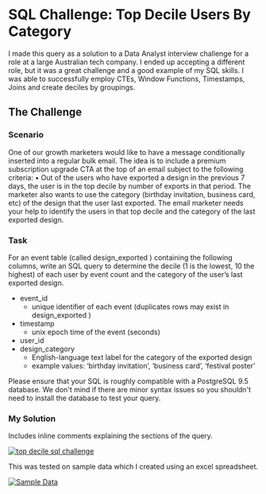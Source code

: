 # SQL Challenge: Top Decile Users By Category

I made this query as a solution to a Data Analyst interview challenge for a role at a large Australian tech company. I ended up accepting a different role, but it was a great challenge and a good example of my SQL skills. I was able to successfully employ CTEs, Window Functions, Timestamps, Joins and create deciles by groupings.

## The Challenge

### Scenario
One of our growth marketers would like to have a message conditionally inserted into a regular bulk email. The idea is to include a premium subscription upgrade CTA at the top of an email subject to the following criteria:
•	Out of the users who have exported a design in the previous 7 days, the user is in the top decile by number of exports in that period.
The marketer also wants to use the category (birthday invitation, business card, etc) of the design that the user last exported.
The email marketer needs your help to identify the users in that top decile and the category of the last exported design.

### Task
For an event table (called design_exported ) containing the following columns, write an SQL query to determine the decile (1 is the lowest, 10 the highest) of each user by event count and the category of the user’s last exported design.
-	event_id
    -	unique identifier of each event (duplicates rows may exist in design_exported )
-	timestamp
    -	unix epoch time of the event (seconds)
-	user_id
-	design_category
    -	English-language text label for the category of the exported design
    -	example values: ‘birthday invitation’, ‘business card’, ‘festival poster’

Please ensure that your SQL is roughly compatible with a PostgreSQL 9.5 database. We don't mind if there are minor syntax issues so you shouldn't need to install the database to test your query.

### My Solution

Includes inline comments explaining the sections of the query.

[![top decile sql challenge](https://img.shields.io/badge/PostgreSQL_Query-31648c?style=for-the-badge&logo=PostgreSQL&logoColor=white)](https://github.com/Kyle-Ross/SQL-Challenge-Top-Decile-Users-By-Category/blob/9c2ba06c873c425c039cdb34fbf7947853784838/top_decile_users_by_category.sql)

This was tested on sample data which I created using an excel spreadsheet.

[![Sample Data](https://img.shields.io/badge/Sample_Data-217346?style=for-the-badge&logo=microsoftexcel&logoColor=white)](https://github.com/Kyle-Ross/SQL-Challenge-Top-Decile-Users-By-Category/blob/dd5e4c08886e0b78906acc91a8f8e642bf5e67b2/Sample%20data%20generator.xlsx)
